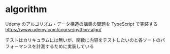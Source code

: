 # algorithm

Udemy のアルゴリズム・データ構造の講義の問題を TypeScript で実装する
https://www.udemy.com/course/python-algo/

テストはカリキュラムには無いが、関数に内容をテストしたいのと各ソートのパフォーマンスを計測するために実装している
